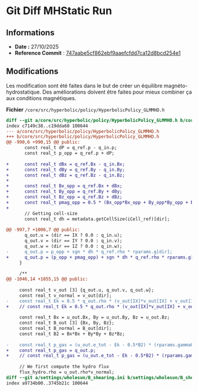 # Git Diff MHStatic Run

## Informations

- **Date :** 27/10/2025 
- **Reference Commit** : [747aabe5cf862ebf9aaefcfdd7ca12d8bcd254e1](https://drf-gitlab.cea.fr/dyablo/dyablo/-/tree/747aabe5cf862ebf9aaefcfdd7ca12d8bcd254e1)

## Modifications

Les modification sont été faites dans le but de créer un équilibre magnéto-hydrostatique. Des améliorations doivent être faites pour mieux combiner ça aux conditions magnétiques.

**Fichier** `/core/src/hyperbolic/policy/HyperbolicPolicy_GLMMHD.h`
```diff
diff --git a/core/src/hyperbolic/policy/HyperbolicPolicy_GLMMHD.h b/core/src/hyperbolic/policy/HyperbolicPolicy_GLMMHD.h
index c7149c38..c19dda60 100644
--- a/core/src/hyperbolic/policy/HyperbolicPolicy_GLMMHD.h
+++ b/core/src/hyperbolic/policy/HyperbolicPolicy_GLMMHD.h
@@ -990,6 +990,15 @@ public:
       const real_t dP = q_ref.p - q_in.p;
       const real_t p_opp = q_ref.p + dP;
 
+      const real_t dBx = q_ref.Bx - q_in.Bx;
+      const real_t dBy = q_ref.By - q_in.By;
+      const real_t dBz = q_ref.Bz - q_in.Bz;
+
+      const real_t Bx_opp = q_ref.Bx + dBx;
+      const real_t By_opp = q_ref.By + dBy;
+      const real_t Bz_opp = q_ref.Bz + dBz;
+      const real_t pmag_opp = 0.5 * (Bx_opp*Bx_opp + By_opp*By_opp + Bz_opp*Bz_opp);
+
       // Getting cell-size
       const real_t dh = metadata.getCellSize(iCell_ref)[dir];
 
@@ -997,7 +1006,7 @@ public:
       q_out.u = (dir == IX ? 0.0 : q_in.u);
       q_out.v = (dir == IY ? 0.0 : q_in.v);
       q_out.w = (dir == IZ ? 0.0 : q_in.w);
-      q_out.p = p_opp + sgn * dh * q_ref.rho * rparams.g[dir];
+      q_out.p = (p_opp + pmag_opp) + sgn * dh * q_ref.rho * rparams.g[dir]; // Soustraire plus tard pmag_i+1/2
     }
 
     /**
@@ -1046,14 +1055,15 @@ public:
     
     const real_t v_out [3] {q_out.u, q_out.v, q_out.w};
     const real_t v_normal = v_out[dir];
-    const real_t Ek = 0.5 * q_out.rho * (v_out[IX]*v_out[IX] + v_out[IY]*v_out[IY] + v_out[IZ]*v_out[IZ]);
+    // const real_t Ek = 0.5 * q_out.rho * (v_out[IX]*v_out[IX] + v_out[IY]*v_out[IY] + v_out[IZ]*v_out[IZ]);
 
     const real_t Bx = u_out.Bx, By = u_out.By, Bz = u_out.Bz;
     const real_t B_out [3] {Bx, By, Bz};
     const real_t B_normal = B_out[dir];
     const real_t B2 = Bx*Bx + By*By + Bz*Bz;
 
-    const real_t p_gas = (u_out.e_tot - Ek - 0.5*B2) * (rparams.gamma0 - 1.0);
+    const real_t p_gas = q_out.p;
+    // const real_t p_gas = (u_out.e_tot - Ek - 0.5*B2) * (rparams.gamma0 - 1.0);
     
     // We first compute the hydro flux
     flux_hydro.rho = u_out.rho*v_normal;
diff --git a/settings/wholesun/B_shearing.ini b/settings/wholesun/B_shearing.ini
index a9734b00..3745b21c 100644
```
